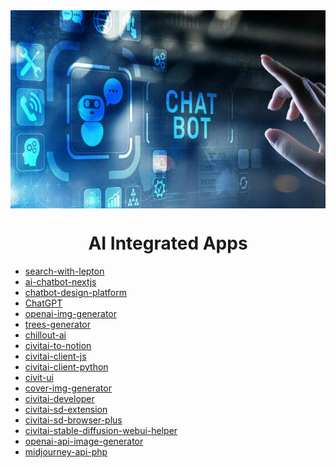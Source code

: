 <div align="center">
  <img alt="ai integrated apps" src="https://github.com/monate615/portfolio/blob/main/images/chatbot2.jpeg" align="center">
  <h1 align="center">AI Integrated Apps</h1>
</div>

- [search-with-lepton](https://github.com/monate615/search-with-lepton)
- [ai-chatbot-nextjs](https://github.com/monate615/ai-chatbot-nextjs)
- [chatbot-design-platform](https://github.com/monate615/chatbot-design-platform)
- [ChatGPT](https://github.com/monate615/ChatGPT)
- [openai-img-generator](https://github.com/monate615/openai-img-generator)
- [trees-generator](https://github.com/monate615/trees-generator)
- [chillout-ai](https://github.com/monate615/chillout-ai)
- [civitai-to-notion](https://github.com/monate615/civitai-to-notion)
- [civitai-client-js](https://github.com/monate615/civitai-client-js)
- [civitai-client-python](https://github.com/monate615/civitai-client-python)
- [civit-ui](https://github.com/monate615/civit-ui)
- [cover-img-generator](https://github.com/monate615/cover-img-generator)
- [civitai-developer](https://github.com/monate615/civitai-developer)
- [civitai-sd-extension](https://github.com/monate615/civitai-sd-extension)
- [civitai-sd-browser-plus](https://github.com/monate615/civitai-sd-browser-plus)
- [civitai-stable-diffusion-webui-helper](https://github.com/monate615/civitai-stable-diffusion-webui)
- [openai-api-image-generator](https://github.com/monate615/openai-api-image-generator)
- [midjourney-api-php](https://github.com/monate615/midjourney-api-php)
